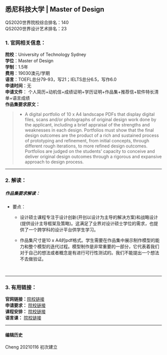 ## 悉尼科技大学 | Master of Design

QS2020世界院校综合排名：140  
QS2020世界设计艺术排名：23
 

### 1. 官网相关信息：

**院校**：University of Technology Sydney   
**学位**：Master of Design  
**学制**：1.5年  
**费用**：19030澳元/学期  
**语言**：TOEFL总分79-93，写21；IELTS总分6.5，写作6.0  
**申请时间**：无  
**申请文件**： 个人简历+动机信+成绩证明+学历证明+作品集+推荐信+软件特长清单+语言成绩  
**作品集要求原文：**   

> - A digital portfolio of 10 x A4 landscape PDFs that display digital files, scans and/or photographs of original design work done by the applicant, including a brief appraisal of the strengths and weaknesses in each design. Portfolios must show that the final design outcomes are the product of a rich and sustained process of prototyping and refinement, from initial concepts, through different rough iterations, to more refined design outcomes. Portfolios are judged on the students' capacity to conceive and deliver original design outcomes through a rigorous and expansive approach to design process.



---


### 2. 解读：

##### 作品集要求解读：

- 要点：


  - 设计硕士课程专注于设计创新(开创以设计为主导的解决方案)和战略设计(提供设计主导框架及策略)。这满足了业界对设计硕士学位的需求，也提供了一个跨学科的设计平台供学生学习。 
 
  - 作品集尺寸是10 x A4的pdf格式。学生需要在作品集中展示制作模型的能力和整个模型的迭代过程。模型制作是非常重要的一部分，它代表着我们对于自己的想法或者概念是有进行可行性测试的。我们不能提出一个想法不去做验证。 
   

    ​    

---


### 3. 有用链接：

**官网链接：**[院校链接](https://www.uts.edu.au/future-students/find-a-course/master-design)  
**申请要求：** [院校链接](https://www.uts.edu.au/future-students/find-a-course/master-design)  
**课程安排：** [院校链接](https://www.uts.edu.au/future-students/find-a-course/master-design#course-overview)  
**语言课：** [院校链接](https://www.lib.uts.edu.au/help/english-language)



---


#### 编辑历史

Cheng 20210116 初次建立  

